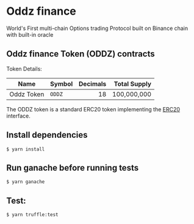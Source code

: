 # Oddz finance

World's First multi-chain Options trading Protocol built on Binance chain with built-in oracle

## Oddz finance Token (ODDZ) contracts

Token Details:

| Name           | Symbol | Decimals |  Total Supply |
| -------------- | ------ | -------: | ------------: |
| Oddz Token | `ODDZ`  |       18 | 100,000,000   |

The ODDZ token is a standard ERC20 token implementing the [ERC20](https://eips.ethereum.org/EIPS/eip-20) interface.

## Install dependencies
```
$ yarn install
```

## Run ganache before running tests

```
$ yarn ganache
```

## Test:

```
$ yarn truffle:test
```